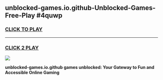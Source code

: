 
## unblocked-games.io.github-Unblocked-Games-Free-Play #4quwp
<h3>
<a href="https://us.freeplayer.one?title=unblocked-games.io.github&ref=9M">CLICK TO PLAY</a></h3>
<hr>

<h3>
<a href="https://us.freeplayer.one?title=unblocked-games.io.github&ref=9M">CLICK 2 PLAY</a>
  
</h3>

<a href="https://us.freeplayer.one?title=unblocked-games.io.github&ref=9M"><img src="https://clearcache.store/games.png"></a>


**unblocked-games.io.github games unblocked: Your Gateway to Fun and Accessible Online Gaming**
